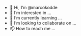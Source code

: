 - 👋 Hi, I’m @marcokodde
- 👀 I’m interested in ...
- 🌱 I’m currently learning ...
- 💞️ I’m looking to collaborate on ...
- 📫 How to reach me ...

<!---
marconava/marconava is a ✨ special ✨ repository because its `README.md` (this file) appears on your GitHub profile.
You can click the Preview link to take a look at your changes.
--->
